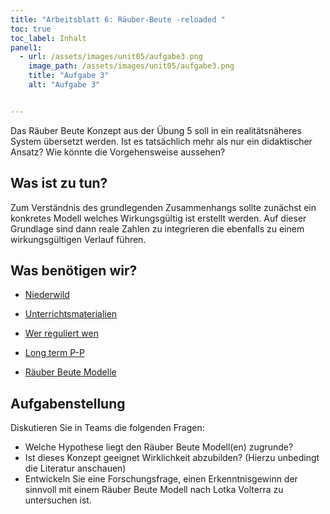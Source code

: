 ```yaml
---
title: "Arbeitsblatt 6: Räuber-Beute -reloaded "
toc: true
toc_label: Inhalt
panel1:  
  - url: /assets/images/unit05/aufgabe3.png
    image_path: /assets/images/unit05/aufgabe3.png
    title: "Aufgabe 3"
    alt: "Aufgabe 3"


---
```



Das Räuber Beute Konzept aus der Übung 5 soll in ein realitätsnäheres System übersetzt werden. Ist es tatsächlich mehr als nur ein didaktischer Ansatz? Wie könnte die Vorgehensweise aussehen?

<!--more-->




## Was ist zu tun?

Zum Verständnis des grundlegenden Zusammenhangs sollte zunächst ein konkretes Modell welches Wirkungsgültig ist erstellt werden. Auf dieser Grundlage sind dann reale Zahlen zu integrieren die ebenfalls zu einem wirkungsgültigen Verlauf führen.

## Was benötigen wir?

* [Niederwild](https://www.wildtiermanagement.com/fileadmin/dateien/wildtiermanagement.de/pdfs/Literaturstudie_Praedation_NDS.pdf) 
* [Unterrichtsmaterialien](https://www.swisseduc.ch/mathematik/analysis/populationsmodelle/docs/populationsmodelle_teil_2.pdf) 
* [Wer reguliert wen](https://www.vetmeduni.ac.at/fileadmin/v/fiwi/Publikationen/Populaerwissenschaftliche/Arnold__W_2007_-_Gumpenstein.pdf)
* [Long term P-P](https://link.springer.com/article/10.1007/s10100-019-00656-7)

* [Räuber Beute Modelle](https://insightmaker.com/insight/229699/Pred-Prey)



## Aufgabenstellung


Diskutieren Sie in Teams die folgenden Fragen:

* Welche Hypothese liegt den Räuber Beute Modell(en) zugrunde?
* Ist dieses Konzept geeignet Wirklichkeit abzubilden? (Hierzu unbedingt die Literatur anschauen)
* Entwickeln Sie eine Forschungsfrage, einen Erkenntnisgewinn der sinnvoll mit einem Räuber Beute Modell nach Lotka Volterra zu untersuchen ist.
